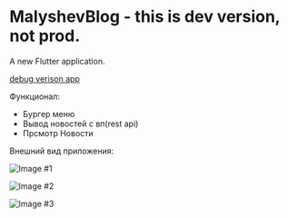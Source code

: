 # MalyshevBlog - this is dev version, not prod.

A new Flutter application.

[debug verison app](http://blog.ruvem.ru/app-debug.apk)

Функционал:
- Бургер меню
- Вывод новостей с вп(rest api)
- Прсмотр Новости

Внешний вид приложения:

![Image #1](https://i.ibb.co/1Jm9537/photo-2020-09-09-13-05-09.jpg)

![Image #2](https://i.ibb.co/bKX7NKb/photo-2020-09-09-13-05-19.jpg)

![Image #3](https://i.ibb.co/yBcvcZ2/photo-2020-09-09-13-05-14.jpg)


